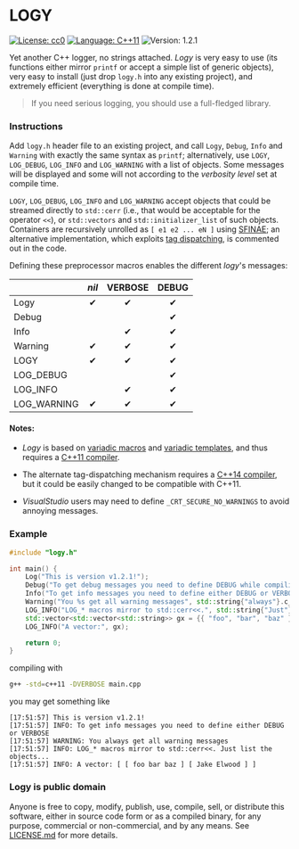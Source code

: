 LOGY
====

[![License: cc0](https://img.shields.io/badge/license-cc0-brightgreen.svg)](http://creativecommons.org/publicdomain/zero/1.0/)
[![Language: C++11](https://img.shields.io/badge/language-C%2B%2B11-blue.svg)](https://en.wikipedia.org/wiki/C%2B%2B11)
![Version: 1.2.1](https://img.shields.io/badge/version-1.2.1-lightgrey.svg)

Yet another C++ logger, no strings attached. *Logy* is very easy to use (its functions either mirror `printf` or accept a simple list of generic objects), very easy to install (just drop `logy.h` into any existing project), and extremely efficient (everything is done at compile time).

> If you need serious logging, you should use a full-fledged library.

### Instructions

Add `logy.h` header file to an existing project, and call `Logy`, `Debug`, `Info` and `Warning` with exactly the same syntax as `printf`; alternatively, use `LOGY`, `LOG_DEBUG`, `LOG_INFO` and `LOG_WARNING` with a list of objects. Some messages will be displayed and some will not according to the *verbosity level* set at compile time. 

`LOGY`, `LOG_DEBUG`, `LOG_INFO` and `LOG_WARNING` accept objects that could be streamed directly to `std::cerr` (i.e., that would be acceptable for the operator `<<`), or `std::vectors` and `std::initializer_list` of such objects. Containers are recursively unrolled as `[ e1 e2 ... eN ]` using [SFINAE](https://en.wikibooks.org/wiki/More_C%2B%2B_Idioms/SFINAE); an alternative implementation, which exploits [tag dispatching](https://en.wikibooks.org/wiki/More_C%2B%2B_Idioms/Tag_Dispatching), is commented out in the code.

Defining these preprocessor macros enables the different *logy*'s messages:

|  | *nil* | VERBOSE | DEBUG |
|---------|:-----:|:-------:|:-----:|
|Logy | ✔ | ✔ | ✔ |
|Debug | | |   ✔   |
|Info | | ✔ | ✔ |
|Warning | ✔ | ✔ | ✔ |
|LOGY | ✔ | ✔ | ✔ |
|LOG_DEBUG | | | ✔ |
|LOG_INFO | | ✔ | ✔ |
|LOG_WARNING | ✔ | ✔ | ✔ |

#### Notes:

* *Logy* is based on [variadic macros](http://en.cppreference.com/w/cpp/preprocessor/replace) and [variadic templates](https://en.cppreference.com/w/cpp/language/parameter_pack), and thus requires a [C++11 compiler](https://en.cppreference.com/w/cpp/compiler_support).

* The alternate tag-dispatching mechanism requires a [C++14 compiler](https://en.cppreference.com/w/cpp/compiler_support), but it could be easily changed to be compatible with C++11.

* *VisualStudio* users may need to define `_CRT_SECURE_NO_WARNINGS` to avoid annoying messages.

### Example

```c++
#include "logy.h"

int main() {
    Log("This is version v1.2.1!");
    Debug("To get debug messages you need to define DEBUG while compiling");
    Info("To get info messages you need to define either DEBUG or VERBOSE");
    Warning("You %s get all warning messages", std::string{"always"}.c_str());
    LOG_INFO("LOG_* macros mirror to std::cerr<<.", std::string{"Just"}, "list the objects...");
    std::vector<std::vector<std::string>> gx = {{ "foo", "bar", "baz" }, { "Jake", "Elwood" }};
    LOG_INFO("A vector:", gx);

    return 0;
}
```

compiling with 

```sh
g++ -std=c++11 -DVERBOSE main.cpp
```

you may get something like

```
[17:51:57] This is version v1.2.1!
[17:51:57] INFO: To get info messages you need to define either DEBUG or VERBOSE
[17:51:57] WARNING: You always get all warning messages
[17:51:57] INFO: LOG_* macros mirror to std::cerr<<. Just list the objects...
[17:51:57] INFO: A vector: [ [ foo bar baz ] [ Jake Elwood ] ]
```

### Logy is public domain

Anyone is free to copy, modify, publish, use, compile, sell, or distribute this software, either in source code form or as a compiled binary, for any purpose, commercial or non-commercial, and by any means. See [LICENSE.md](/LICENSE.md) for more details.
